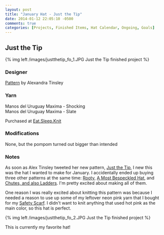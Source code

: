 ```yaml
---
layout: post
title: "January Hat - Just the Tip"
date: 2014-01-12 22:05:10 -0500
comments: true
categories: [Projects, Finished Items, Hat Calendar, Ongoing, Goals]
---
```


## Just the Tip

{% img left /images/justthetip_fo_1.JPG Just the Tip finished project %}

### Designer
[Pattern](http://www.ravelry.com/patterns/library/just-the-tip) by Alexandra Tinsley

### Yarn
Manos del Uruguay Maxima - Shocking  
Manos del Uruguay Maxima - Slate

Purchased at [Eat.Sleep.Knit](http://eatsleepknit.com)

### Modifications
None, but the pompom turned out bigger than intended

### Notes
As soon as Alex Tinsley tweeted her new pattern, [Just the Tip](http://www.ravelry.com/patterns/library/just-the-tip), 
I new this was the hat I wanted to make for January.
I accidentally ended up buying three other patterns at the same time: 
[Rooty](http://www.ravelry.com/patterns/library/rooty), 
[A Most Bespeckled Hat](http://www.ravelry.com/patterns/library/a-most-bespeckled-hat),
and
[Chutes, and also Ladders](http://www.ravelry.com/patterns/library/chutes-and-also-ladders).  I'm pretty
excited about making all of them.

One reason I was really excited about knitting this pattern was because I needed a reason to use up some of my
leftover neon pink yarn that I bought for my [Safety Scarf](http://www.ravelry.com/patterns/library/safety-scarf).
I didn't want to knit anything that used hot pink as the main color, so this hat is perfect.

{% img left /images/justthetip_fo_2.JPG Just the Tip finished project %}

This is currently my favorite hat!
